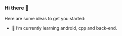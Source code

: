 ### Hi there 👋

<!--
**Ztiany/Ztiany** is a ✨ _special_ ✨ repository because its `README.md` (this file) appears on your GitHub profile. -->

Here are some ideas to get you started:

- 🌱 I’m currently learning android, cpp and back-end.
